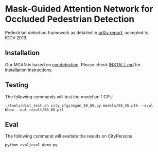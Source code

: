 # Mask-Guided Attention Network for Occluded Pedestrian Detection

Pedestrian detection framework as detailed in [arXiv report](https://arxiv.org/abs/1910.06160), accepted to ICCV 2019.

## Installation
Our MGAN is based on [mmdetection](https://github.com/open-mmlab/mmdetection). Please check [INSTALL.md](https://github.com/open-mmlab/mmdetection/blob/master/docs/INSTALL.md) for installation instructions.

## Testing
The following commands will test the model on 1 GPU
```
./tools/dist_test.sh city_cfgs/mgan_50_65.py models/50_65.pth --eval bbox --out result/50_65.pkl
```
## Eval
The following command will evaltate the results on CityPersons
```
python eval/eval_demo.py
```
